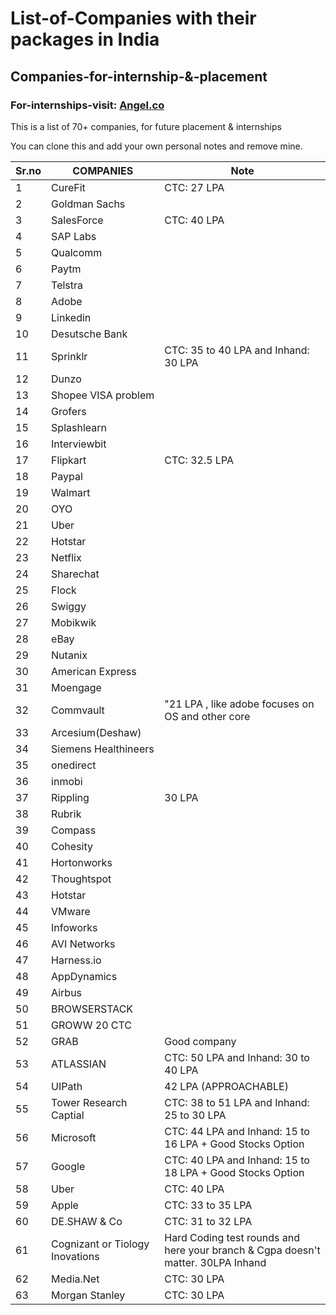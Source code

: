 # List-of-Companies with their packages in India
## Companies-for-internship-&-placement
### For-internships-visit: [Angel.co](https://angel.co/)

This is a list of 70+ companies, for future placement &amp; internships

You can clone this and add your own personal notes and remove mine.

|Sr.no | COMPANIES           | Note                                                               |
| --- | -------------------- | ------------------------------------------------------------------ |
| 1   | CureFit              |   CTC: 27 LPA                                                      |
| 2   | Goldman Sachs        |                                                                    |
| 3   | SalesForce           |   CTC: 40 LPA                                                      |
| 4   | SAP Labs             |                                                                    |
| 5   | Qualcomm             |                                                                    |
| 6   | Paytm                |                                                                    |
| 7   | Telstra              |                                                                    |
| 8   | Adobe                |                                                                    |
| 9   | Linkedin             |                                                                    |
| 10  | Desutsche Bank       |                                                                    |
| 11  | Sprinklr             |  CTC: 35 to 40 LPA and Inhand: 30 LPA                              |
| 12  | Dunzo                |                                                                    |
| 13  | Shopee VISA problem  |                                                                    |
| 14  | Grofers              |                                                                    |
| 15  | Splashlearn          |                                                                    |
| 16  | Interviewbit         |                                                                    |
| 17  | Flipkart             |  CTC: 32.5 LPA                                                     |
| 18  | Paypal               |                                                                    |
| 19  | Walmart              |                                                                    |
| 20  | OYO                  |                                                                    |
| 21  | Uber                 |                                                                    |
| 22  | Hotstar              |                                                                    |
| 23  | Netflix              |                                                                    |
| 24  | Sharechat            |                                                                    |
| 25  | Flock                |                                                                    |
| 26  | Swiggy               |                                                                    |
| 27  | Mobikwik             |                                                                    |
| 28  | eBay                 |                                                                    |
| 29  | Nutanix              |                                                                    |
| 30  | American Express     |                                                                    |
| 31  | Moengage             |                                                                    |
| 32  | Commvault            | "21 LPA , like adobe focuses on OS and other core                  |
| 33  | Arcesium(Deshaw)     |                                                                    |
| 34  | Siemens Healthineers |                                                                    |
| 35  | onedirect            |                                                                    |
| 36  | inmobi               |                                                                    |
| 37  | Rippling             | 30 LPA                                                             |
| 38  | Rubrik               |                                                                    |
| 39  | Compass              |                                                                    |
| 40  | Cohesity             |                                                                    |
| 41  | Hortonworks          |                                                                    |
| 42  | Thoughtspot          |                                                                    |
| 43  | Hotstar              |                                                                    |
| 44  | VMware               |                                                                    |
| 45  | Infoworks            |                                                                    |
| 46  | AVI Networks         |                                                                    |
| 47  | Harness.io           |                                                                    |
| 48  | AppDynamics          |                                                                    |
| 49  | Airbus               |                                                                    |
| 50  | BROWSERSTACK         |                                                                    |
| 51  | GROWW 20 CTC         |                                                                    |
| 52  | GRAB                 | Good company                                                       |
| 53  | ATLASSIAN            |  CTC: 50 LPA and Inhand: 30 to 40 LPA                              |
| 54  | UIPath               | 42 LPA (APPROACHABLE)                                              |
| 55  |Tower Research Captial|  CTC: 38 to 51 LPA and Inhand: 25 to 30 LPA                        |
| 56  | Microsoft            |  CTC: 44 LPA and Inhand: 15 to 16 LPA + Good Stocks Option         |
| 57  | Google               |  CTC: 40 LPA and Inhand: 15 to 18 LPA + Good Stocks Option         |
| 58  | Uber                 |  CTC: 40 LPA                                                       |
| 59  | Apple                |  CTC: 33 to 35 LPA                                                 |  
| 60  | DE.SHAW & Co         |  CTC: 31 to 32 LPA                                                 |
| 61  | Cognizant or Tiology Inovations| Hard Coding test rounds and here your branch & Cgpa doesn't matter. 30LPA Inhand |
| 62  | Media.Net            |  CTC: 30 LPA                                                       |
| 63  | Morgan Stanley       |  CTC: 30 LPA
